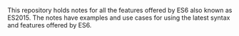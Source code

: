 This repository holds notes for all the features offered by ES6 also known as ES2015.
The notes have examples and use cases for using the latest syntax and features offered by ES6.
